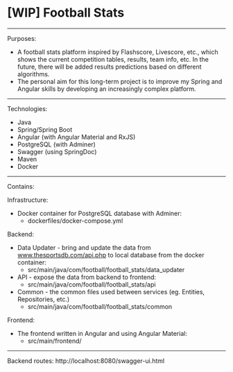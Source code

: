 # [WIP] Football Stats

---
Purposes:

- A football stats platform inspired by Flashscore, Livescore, etc., which shows the current competition tables,
  results, team info, etc. In the future, there will be added results predictions based on different algorithms.
- The personal aim for this long-term project is to improve my Spring and Angular skills by developing an increasingly
  complex platform.

---
Technologies:

- Java
- Spring/Spring Boot
- Angular (with Angular Material and RxJS)
- PostgreSQL (with Adminer)
- Swagger (using SpringDoc)
- Maven
- Docker

---
Contains:

Infrastructure:

- Docker container for PostgreSQL database with Adminer:
    - dockerfiles/docker-compose.yml

Backend:

- Data Updater - bring and update the data from www.thesportsdb.com/api.php to local database from the docker container:
    - src/main/java/com/football/football_stats/data_updater
- API - expose the data from backend to frontend:
    - src/main/java/com/football/football_stats/api
- Common - the common files used between services (eg. Entities, Repositories, etc.)
    - src/main/java/com/football/football_stats/common

Frontend:

- The frontend written in Angular and using Angular Material:
    - src/main/frontend/

---

Backend routes:
http://localhost:8080/swagger-ui.html
